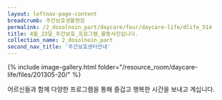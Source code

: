 ```yaml
--- 
layout: leftnav-page-content 
breadcrumb: 주간보호생활현장 
permalink: /2_dosolnoin_part/daycare/four/daycare-life/dlife_514
title: 4월_23일_주간보호_프로그램_활동사진입니다.
collection_name: 2_dosolnoin_part
second_nav_title: '주간보호센터안내' 
---
```

{% include image-gallery.html folder="/resource_room/daycare-life/files/201305-20/" %}







어르신들과 함께 다양한 프로그램을 통해 즐겁고 행복한 
시간을 보내고 계십니다.
